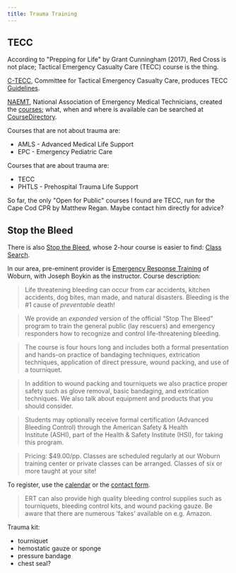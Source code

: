 ```yaml
---
title: Trauma Training
---
```

## TECC

According to "Prepping for Life" by Grant Cunningham (2017), Red Cross is not place; Tactical Emergency Casualty Care (TECC) course is the thing.

[C-TECC](https://www.c-tecc.org/), Committee for Tactical Emergency Casualty Care, produces TECC [Guidelines](https://www.c-tecc.org/our-work/guidance).

[NAEMT](https://www.naemt.org/), National Association of Emergency Medical Technicians, created the [courses](https://www.naemt.org/education/trauma-education/tecc/tecc-courses); what, when and where is available can be searched at [CourseDirectory](https://naemt.org/education/CourseDirectory).

Courses that are not about trauma are:
- AMLS - Advanced Medical Life Support
- EPC - Emergency Pediatric Care

Courses that are about trauma are:
- TECC
- PHTLS - Prehospital Trauma Life Support

So far, the only "Open for Public" courses I found are TECC, run for the Cape Cod CPR by Matthew Regan. Maybe contact him directly for advice?

## Stop the Bleed

There is also [Stop the Bleed](https://www.stopthebleed.org/training/), whose 2-hour course is easier to find: [Class Search](https://cms.bleedingcontrol.org/Class/Search).

In our area, pre-eminent provider is [Emergency Response Training](https://www.emergencyresponsetraining.com/bleed.php) of Woburn, with Joseph Boykin as the instructor. Course description:
>Life threatening bleeding can occur from car accidents, kitchen accidents, dog bites, man made, and natural disasters. Bleeding is the #1 cause of _preventable_ death!

>We provide an _expanded_ version of the official “Stop The Bleed” program to train the general public (lay rescuers) and emergency responders how to recognize and control life-threatening bleeding.

>The course is four hours long and includes both a formal presentation and hands-on practice of bandaging techniques, extrication techniques, application of direct pressure, wound packing, and use of a tourniquet.

>In addition to wound packing and tourniquets we also practice proper safety such as glove removal, basic bandaging, and extrication techniques. We also talk about equipment and products that you should consider.

>Students may optionally receive formal certification (Advanced Bleeding Control) through the American Safety & Health Institute (ASHI), part of the Health & Safety Institute (HSI), for taking this program.

>Pricing: $49.00/pp. Classes are scheduled regularly at our Woburn training center or private classes can be arranged. Classes of six or more taught at your site!

To register, use the [calendar](https://www.emergencyresponsetraining.com/calendar.php?type=45&stb=1) or the [contact form](https://www.emergencyresponsetraining.com/contact.php).

> ERT can also provide high quality bleeding control supplies such as tourniquets, bleeding control kits, and wound packing gauze. Be aware that there are numerous ‘fakes’ available on e.g. Amazon.

Trauma kit:
- tourniquet
- hemostatic gauze or sponge
- pressure bandage
- chest seal?